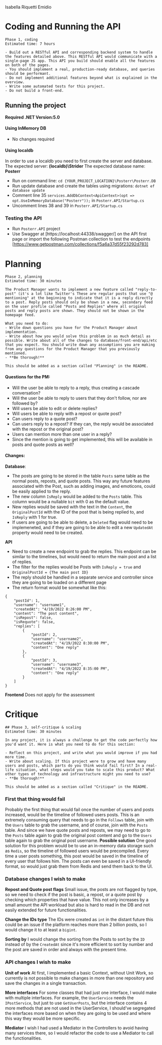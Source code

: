 Isabella Riquetti Emidio

# Coding and Running the API
    Phase 1, coding
    Estimated time: 7 hours
    
    - Build out a RESTful API and corresponding backend system to handle the features detailed above. This RESTful API would communicate with a single-page JS app. This API you build should enable all the features on both of the pages.
    - You should implement a real, production-ready database, and queries should be performant.
    - Do not implement additional features beyond what is explained in the overview.
    - Write some automated tests for this project.
    - Do not build a front-end.
 ## Running the project
 **Required .NET Version:5.0**
 
 #### Using InMemory DB
* No changes required

 #### Using localdb
In order to use a localdb you need to first create the server and database.
The expected server: **(localdb)\Strider**
The expected database name: **Posterr**
* Run on command line: `cd {YOUR_PROJECT_LOCATION}\Posterr\Posterr.DB`
* Run update database and create the tables using migrations: `dotnet ef database update`
* Comment line 35 `services.AddDbContext<ApiContext>(opt => opt.UseInMemoryDatabase("Posterr"));` in `Posterr.API/Startup.cs`
* Uncomment lines 38 and 39 in `Posterr.API/Startup.cs`

 ### Testing the API
* Run `Posterr.API` project
* Use Swagger at [https://localhost:44338/swagger/] on the API first page or import the following Postman collection to test the endpoints [https://www.getpostman.com/collections/f5a6a37d55f23292d783]

# Planning
    Phase 2, planning
    Estimated time: 30 minutes
    
    The Product Manager wants to implement a new feature called "reply-to-post" (it's a lot like Twitter's These are regular posts that use "@ mentioning" at the beginning to indicate that it is a reply directly to a post. Reply posts should only be shown in a new, secondary feed on the user profile called "Posts and Replies" where all original posts and reply posts are shown. They should not be shown in the homepage feed.
    
    What you need to do:
    - Write down questions you have for the Product Manager about implementation.
    - Write about how you would solve this problem in as much detail as possible. Write about all of the changes to database/front-end/api/etc that you expect. You should write down any assumptions you are making from any questions for the Product Manager that you previously mentioned.
    - **Be thorough!**

    This should be added as a section called "Planning" in the README.
    
#### Questions for the PM:
* Will the user be able to reply to a reply, thus creating a cascade conversation?
* Will the user be able to reply to users that they don't follow, nor are followed by?
* Will users be able to edit or delete replies?
* Will users be able to reply with a repost or quote post?
* Can users reply to a quote post?
* Can users reply to a repost? If they can, the reply would be associated with the repost or the original post?
* Users can mention more than one user in a reply?
* Since the mention is going to get implemented, this will be available in posts and quote posts as well?

#### Changes:
**Database**:
* The posts are going to be stored in the table `Posts` same table as the normal posts, reposts, and quote posts. This way any future features associated with the Post, such as adding images, and emoticons, could be easily applied to the reply.
* The new column `IsReply` would be added to the `Posts` table. This column would be a nullable `bit` with 0 as the default value.
* New replies would be saved with the text in the `Content`, the `OriginalPostId` with the ID of the post that is being replied to, and `IsReply` with 1 for true.
* If users are going to be able to delete, a `Deleted` flag would need to be implemeneted, and if they are going to be able to edit a new `UpdatedAt` property would need to be created.

**API**
* Need to create a new endpoint to grab the replies. This endpoint can be similar to the timelines, but would need to return the main post and a list of replies.
* The filter for the replies would be Posts with `IsReply = true` and `OriginalPostId = {The main post ID}`
* The reply should be handled in a separate service and controller since they are going to be loaded on a different page
* The return format would be somewhat like this:
```
{
    "postId": 1,
    "username": "username1",
    "createdAt": "4/19/2022 8:26:00 PM",
    "content": "The post content",
    "isRepost": false,
    "isRequote": false,
	"replies": [
		{
			"postId": 2,
			"username": "username2",
			"createdAt": "4/19/2022 8:30:00 PM",
			"content": "One reply"
		},
		{
			"postId": 3,
			"username": "username3",
			"createdAt": "4/19/2022 8:35:00 PM",
			"content": "One reply"
		}
	]
}

```

**Frontend**
Does not apply for the assessment

# Critique
    ## Phase 3, self-critique & scaling
    Estimated time: 30 minutes
    
    In any project, it is always a challenge to get the code perfectly how you'd want it. Here is what you need to do for this section:
    
    - Reflect on this project, and write what you would improve if you had more time.
    - Write about scaling. If this project were to grow and have many users and posts, which parts do you think would fail first? In a real-life situation, what steps would you take to scale this product? What other types of technology and infrastructure might you need to use?
    - **Be thorough!**
    
    This should be added as a section called "Critique" in the README.

### First that thing would fail
Probably the first thing that would fail once the number of users and posts increased, would be the timeline of followed users posts.
This is an extremely consuming query that needs to go in the `Follows` table, join with the `Users` table to grab the username, and of course, join with the `Posts` table. And since we have quote posts and reposts, we may need to go to the `Posts` table again to grab the original post content and go to the `Users` table again to grab the original post username.
**Possible solution**
One good solution for this problem would be to use an in-memory data storage such as `Redis`, so the timeline of followed users would be precompiled.
Every time a user posts something, this post would be saved in the timeline of every user that follows him. The posts can even be saved in a UI-friendly format, so would just grab them from Redis and send them back to the UI.

### Database changes I wish to make
**Repost and Quote post flags**
Small issue, the posts are not flagged by type, so we need to check if the post is basic, a repost, or a quote post by checking which properties that have value. This not only increases by a small amount the API workload but also is hard to read in the DB and not easily extended for future functionalities.

**Change the IDs type**
The IDs were created as `int` in the distant future this could be an issue if the platform reaches more than 2 billion posts, so I would change it to at least a `bigint`.

**Sorting by**
I would change the sorting from the Posts to sort by the `ID` instead of by the `CreatedAt` since it's more efficient to sort by number and the post are saved in order and always with the present time.

### API changes I wish to make
**Unit of work**
At first, I implemented a basic Context, without Unit Work, so currently is not possible to make changes in more than one repository and save the changes in a single transaction.

**More interfaces**
For some classes that had just one interface, I would make with multiple interfaces. For example, the `UserService` needs the `IPostService`, but just to use `GetUserPosts`, but the interface contains 4 more methods that are not used in the UserService, I should've segregated the interfaces more based on when they are going to be used and where this way they would be more specific.

**Mediator**
I wish I had used a Mediator in the Controllers to avoid having many services there, so I would refactor the code to use a Mediator to call the functionalities.